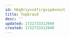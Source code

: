```yaml
---
id: h6q0riyxs4firgvipdxnnst
title: Topbraid
desc: ''
updated: 1722733312949
created: 1722733312949
---
```

